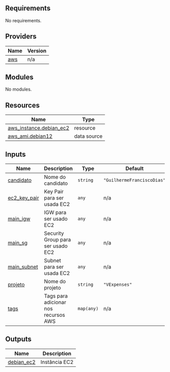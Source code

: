 <!-- BEGIN_TF_DOCS -->
## Requirements

No requirements.

## Providers

| Name | Version |
|------|---------|
| <a name="provider_aws"></a> [aws](#provider\_aws) | n/a |

## Modules

No modules.

## Resources

| Name | Type |
|------|------|
| [aws_instance.debian_ec2](https://registry.terraform.io/providers/hashicorp/aws/latest/docs/resources/instance) | resource |
| [aws_ami.debian12](https://registry.terraform.io/providers/hashicorp/aws/latest/docs/data-sources/ami) | data source |

## Inputs

| Name | Description | Type | Default | Required |
|------|-------------|------|---------|:--------:|
| <a name="input_candidato"></a> [candidato](#input\_candidato) | Nome do candidato | `string` | `"GuilhermeFranciscoDias"` | no |
| <a name="input_ec2_key_pair"></a> [ec2\_key\_pair](#input\_ec2\_key\_pair) | Key Pair para ser usada EC2 | `any` | n/a | yes |
| <a name="input_main_igw"></a> [main\_igw](#input\_main\_igw) | IGW para ser usado EC2 | `any` | n/a | yes |
| <a name="input_main_sg"></a> [main\_sg](#input\_main\_sg) | Security Group para ser usado EC2 | `any` | n/a | yes |
| <a name="input_main_subnet"></a> [main\_subnet](#input\_main\_subnet) | Subnet para ser usada EC2 | `any` | n/a | yes |
| <a name="input_projeto"></a> [projeto](#input\_projeto) | Nome do projeto | `string` | `"VExpenses"` | no |
| <a name="input_tags"></a> [tags](#input\_tags) | Tags para adicionar nos recursos AWS | `map(any)` | n/a | yes |

## Outputs

| Name | Description |
|------|-------------|
| <a name="output_debian_ec2"></a> [debian\_ec2](#output\_debian\_ec2) | Instância EC2 |
<!-- END_TF_DOCS -->